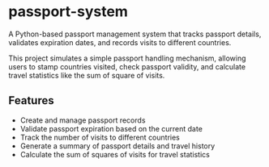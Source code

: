 # passport-system
A Python-based passport management system that tracks passport details, validates expiration dates, and records visits to different countries. 

This project simulates a simple passport handling mechanism, allowing users to stamp countries visited, check passport validity, and calculate travel statistics like the sum of square of visits.

## Features
- Create and manage passport records
- Validate passport expiration based on the current date
- Track the number of visits to different countries
- Generate a summary of passport details and travel history
- Calculate the sum of squares of visits for travel statistics
